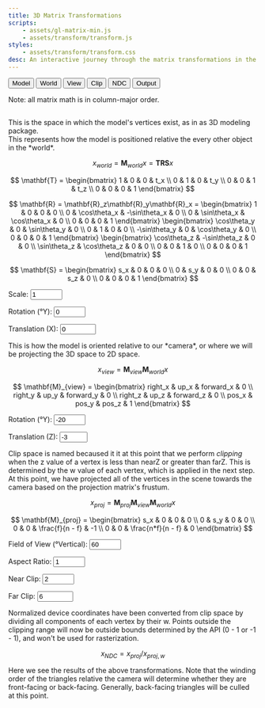 ```yaml
---
title: 3D Matrix Transformations
scripts:
    - assets/gl-matrix-min.js
    - assets/transform/transform.js
styles:
    - assets/transform/transform.css
desc: An interactive journey through the matrix transformations in the rendering pipeline.
---
```

<script type="text/javascript" async
  src="https://cdnjs.cloudflare.com/ajax/libs/mathjax/2.7.7/MathJax.js?config=TeX-MML-AM_CHTML">
</script>

<canvas id="scene"></canvas>
<div id="controls">
<button id="modelBtn">Model</button>
<button id="worldBtn">World</button>
<button id="viewBtn">View</button>
<button id="clipBtn">Clip</button>
<button id="ndcBtn">NDC</button>
<button id="outputBtn">Output</button>
</div>

Note: all matrix math is in column-major order.

<h2 id="heading"></h2>

<section id="model" markdown="1">
This is the space in which the model's vertices exist, as in as 3D modeling package.
</section>

<section id="world" markdown="1">
This represents how the model is positioned relative the every other object in the *world*.

$$ x_{world} = \mathbf{M}_{world}x = \mathbf{T}\mathbf{R}\mathbf{S}x $$

$$ \mathbf{T} = \begin{bmatrix} 1 & 0 & 0 & t_x \\ 0 & 1 & 0 & t_y \\ 0 & 0 & 1 & t_z \\ 0 & 0 & 0 & 1 \end{bmatrix} $$

$$
\mathbf{R} = \mathbf{R}_z\mathbf{R}_y\mathbf{R}_x =
\begin{bmatrix} 1 & 0 & 0 & 0 \\ 0 & \cos\theta_x & -\sin\theta_x & 0 \\ 0 & \sin\theta_x & \cos\theta_x & 0 \\ 0 & 0 & 0 & 1 \end{bmatrix}
\begin{bmatrix} \cos\theta_y & 0 & \sin\theta_y & 0 \\ 0 & 1 & 0 & 0 \\ -\sin\theta_y & 0 & \cos\theta_y & 0 \\ 0 & 0 & 0 & 1 \end{bmatrix}
\begin{bmatrix} \cos\theta_z & -\sin\theta_z & 0 & 0 \\ \sin\theta_z & \cos\theta_z & 0 & 0 \\ 0 & 0 & 1 & 0 \\ 0 & 0 & 0 & 1 \end{bmatrix}
$$

$$ \mathbf{S} = \begin{bmatrix} s_x & 0 & 0 & 0 \\ 0 & s_y & 0 & 0 \\ 0 & 0 & s_z & 0 \\ 0 & 0 & 0 & 1 \end{bmatrix} $$

Scale: <input id="scale" type="number" min=".5" max="1.5" step=".1" value="1">

Rotation (°Y): <input id="rotw" type="number" min="0" max="180" step="10" value="0">

Translation (X): <input id="transw" type="number" min="-2" max="2" step=".1" value="0">
</section>

<section id="view" markdown="1">
This is how the model is oriented relative to our *camera*, or where we will be projecting the 3D space to 2D space.

$$ x_{view} = \mathbf{M}_{view}\mathbf{M}_{world}x $$

$$ \mathbf{M}_{view} = \begin{bmatrix} right_x & up_x & forward_x & 0 \\ right_y & up_y & forward_y & 0 \\ right_z & up_z & forward_z & 0 \\ pos_x & pos_y & pos_z & 1 \end{bmatrix} $$

Rotation (°Y): <input id="rotv" type="number" min="-90" max="90" step="10" value="-20">

Translation (Z): <input id="transv" type="number" min="-5" max="-2" step="1" value="-3">
</section>

<section id="clip" markdown="1">

Clip space is named becaused it it at this point that we perform *clipping* when the z value of a vertex is less than nearZ or greater than farZ.
This is determined by the w value of each vertex, which is applied in the next step.
At this point, we have projected all of the vertices in the scene towards the camera based on the projection matrix's frustum.

$$ x_{proj} = \mathbf{M}_{proj}\mathbf{M}_{view}\mathbf{M}_{world}x $$

$$ \mathbf{M}_{proj} = \begin{bmatrix} s_x & 0 & 0 & 0 \\ 0 & s_y & 0 & 0 \\ 0 & 0 & \frac{f}{n - f} & -1 \\ 0 & 0 & \frac{n*f}{n - f} & 0 \end{bmatrix} $$

Field of View (°Vertical): <input id="fov" type="number" min="60" max="120" step="10" value="60">

Aspect Ratio: <input id="aspect" type="number" min="1" max="4" step=".1" value="1">

Near Clip: <input id="near" type="number" min="0.1" max="2" step=".1" value="2">

Far Clip: <input id="far" type="number" min="2" max="10" step=".1" value="6">
</section>

<section id="ndc" markdown="1">
Normalized device coordinates have been converted from clip space by dividing all components of each vertex by their w.
Points outside the clipping range will now be outside bounds determined by the API (0 - 1 or -1 - 1), and won't be used for rasterization.

$$ x_{NDC} = x_{proj} / x_{proj,w} $$
</section>

<section id="output" markdown="1">
Here we see the results of the above transformations.
Note that the winding order of the triangles relative the camera will determine whether they are front-facing or back-facing.
Generally, back-facing triangles will be culled at this point.
</section>